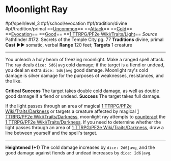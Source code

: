 # Moonlight Ray
#pf/spell/level_3 #pf/school/evocation #pf/tradition/divine #pf/tradition/primal
==[Uncommon](../../../Traits/Uncommon.md)== ==[Attack](../../../Traits/Attack.md)== ==[Cold](../../../Traits/Cold.md)== ==[Evocation](../../../Traits/Evocation.md)== ==[Good](../../../Traits/Good.md)== ==[1 TTRPG/PF2e Wiki/Traits/Light](1%20TTRPG/PF2e%20Wiki/Traits/Light)==
*Source* Pathfinder #172: Secrets of the Temple City pg. 77
**Traditions** divine, primal
**Cast** ►► somatic, verbal
**Range** 120 feet; **Targets** 1 creature

---
You unleash a holy beam of freezing moonlight. Make a ranged spell attack. The ray deals `dice: 5d6|avg` cold damage; if the target is a fiend or undead, you deal an extra `dice: 5d6|avg` good damage. Moonlight ray's cold damage is silver damage for the purposes of weaknesses, resistances, and the like.

**Critical Success** The target takes double cold damage, as well as double good damage if a fiend or undead.
**Success** The target takes full damage.

If the light passes through an area of magical [1 TTRPG/PF2e Wiki/Traits/Darkness](1%20TTRPG/PF2e%20Wiki/Traits/Darkness) or targets a creature affected by magical [1 TTRPG/PF2e Wiki/Traits/Darkness](1%20TTRPG/PF2e%20Wiki/Traits/Darkness), moonlight ray attempts to [counteract](../../../Rules/Counteracting.md) the [1 TTRPG/PF2e Wiki/Traits/Darkness](1%20TTRPG/PF2e%20Wiki/Traits/Darkness). If you need to determine whether the light passes through an area of [1 TTRPG/PF2e Wiki/Traits/Darkness](1%20TTRPG/PF2e%20Wiki/Traits/Darkness), draw a line between yourself and the spell's target.

<hr>

**Heightened (+1)** The cold damage increases by `dice: 2d6|avg`, and the good damage against fiends and undead increases by `dice: 2d6|avg`.